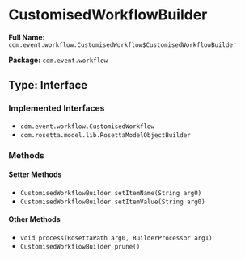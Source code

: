 # CustomisedWorkflowBuilder

**Full Name:** `cdm.event.workflow.CustomisedWorkflow$CustomisedWorkflowBuilder`

**Package:** `cdm.event.workflow`

## Type: Interface

### Implemented Interfaces

- `cdm.event.workflow.CustomisedWorkflow`
- `com.rosetta.model.lib.RosettaModelObjectBuilder`

### Methods

#### Setter Methods

- `CustomisedWorkflowBuilder setItemName(String arg0)`
- `CustomisedWorkflowBuilder setItemValue(String arg0)`

#### Other Methods

- `void process(RosettaPath arg0, BuilderProcessor arg1)`
- `CustomisedWorkflowBuilder prune()`

